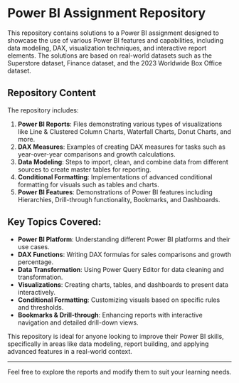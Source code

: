# Power BI Assignment Repository

This repository contains solutions to a Power BI assignment designed to showcase the use of various Power BI features and capabilities, including data modeling, DAX, visualization techniques, and interactive report elements. The solutions are based on real-world datasets such as the Superstore dataset, Finance dataset, and the 2023 Worldwide Box Office dataset.

## Repository Content

The repository includes:

1. **Power BI Reports**: Files demonstrating various types of visualizations like Line & Clustered Column Charts, Waterfall Charts, Donut Charts, and more.
2. **DAX Measures**: Examples of creating DAX measures for tasks such as year-over-year comparisons and growth calculations.
3. **Data Modeling**: Steps to import, clean, and combine data from different sources to create master tables for reporting.
4. **Conditional Formatting**: Implementations of advanced conditional formatting for visuals such as tables and charts.
5. **Power BI Features**: Demonstrations of Power BI features including Hierarchies, Drill-through functionality, Bookmarks, and Dashboards.

## Key Topics Covered:
- **Power BI Platform**: Understanding different Power BI platforms and their use cases.
- **DAX Functions**: Writing DAX formulas for sales comparisons and growth percentage.
- **Data Transformation**: Using Power Query Editor for data cleaning and transformation.
- **Visualizations**: Creating charts, tables, and dashboards to present data interactively.
- **Conditional Formatting**: Customizing visuals based on specific rules and thresholds.
- **Bookmarks & Drill-through**: Enhancing reports with interactive navigation and detailed drill-down views.

This repository is ideal for anyone looking to improve their Power BI skills, specifically in areas like data modeling, report building, and applying advanced features in a real-world context.

---
Feel free to explore the reports and modify them to suit your learning needs.
